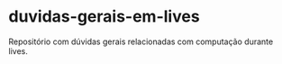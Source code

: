 # duvidas-gerais-em-lives
Repositório com dúvidas gerais relacionadas com computação durante lives. 
